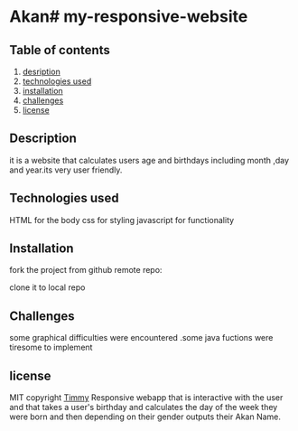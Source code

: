 # Akan# my-responsive-website

## Table of contents
1. [desription](#description)
2. [technologies used](#technologiesused)
3. [installation](#installation)
4. [challenges](#challenges)
5. [license](#license)

## Description
it is a website that calculates users age and birthdays including month ,day and year.its very user friendly.
## Technologies used
HTML for the body
css for styling
javascript for functionality
## Installation
fork the project from github remote repo:



clone it to local repo
## Challenges
some graphical difficulties were encountered .some java fuctions were tiresome to implement
## license
MIT  copyright [Timmy](/LICENSE.md)
Responsive webapp that is interactive with the user and  that takes a user's birthday and calculates the day of the week they were born and then depending on their gender outputs their Akan Name. 
